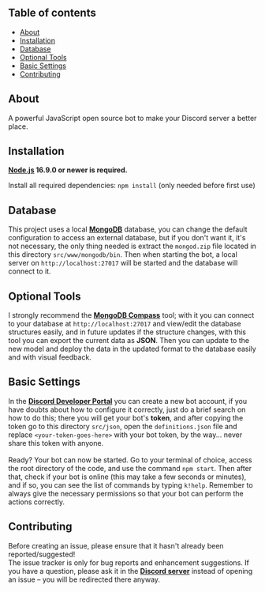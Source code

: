 ## Table of contents

- [About](#about)
- [Installation](#installation)
- [Database](#database)
- [Optional Tools](#optional-tools)
- [Basic Settings](#basic-settings)
- [Contributing](#contributing)

## About

A powerful JavaScript open source bot to make your Discord server a better place.

## Installation

**[Node.js](https://nodejs.org) 16.9.0 or newer is required.**

Install all required dependencies: `npm install` (only needed before first use)

## Database

This project uses a local **[MongoDB](https://www.mongodb.com/try/download/community)** database, you can change the default configuration to access an external database, but if you don't want it, it's not necessary, the only thing needed is extract the `mongod.zip` file located in this directory `src/www/mongodb/bin`. Then when starting the bot, a local server on `http://localhost:27017` will be started and the database will connect to it.

## Optional Tools

I strongly recommend the **[MongoDB Compass](https://www.mongodb.com/try/download/compass)** tool; with it you can connect to your database at `http://localhost:27017` and view/edit the database structures easily, and in future updates if the structure changes, with this tool you can export the current data as **JSON**. Then you can update to the new model and deploy the data in the updated format to the database easily and with visual feedback.

## Basic Settings

In the **[Discord Developer Portal](https://discord.com/developers/applications)** you can create a new bot account, if you have doubts about how to configure it correctly, just do a brief search on how to do this; there you will get your bot's **token**, and after copying the token go to this directory `src/json`, open the `definitions.json` file and replace `<your-token-goes-here>` with your bot token, by the way... never share this token with anyone.
<br><br>
Ready? Your bot can now be started. Go to your terminal of choice, access the root directory of the code, and use the command `npm start`. Then after that, check if your bot is online (this may take a few seconds or minutes), and if so, you can see the list of commands by typing `k!help`. Remember to always give the necessary permissions so that your bot can perform the actions correctly.

## Contributing

Before creating an issue, please ensure that it hasn't already been reported/suggested!<br>
The issue tracker is only for bug reports and enhancement suggestions. If you have a question, please ask it in the **[Discord server](https://discord.gg/4D5TtFSWPZ)** instead of opening an issue – you will be redirected there anyway.